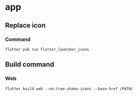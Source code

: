 # app

## Replace icon

### Command

```flutter pub run flutter_launcher_icons```

## Build command

### Web

```flutter build web --no-tree-shake-icons --base-href /PATH/```